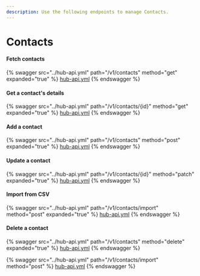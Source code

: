 ```yaml
---
description: Use the following endpoints to manage Contacts.
---
```


# Contacts

#### Fetch contacts

{% swagger src="../hub-api.yml" path="/v1/contacts" method="get" expanded="true" %}
[hub-api.yml](../hub-api.yml)
{% endswagger %}

#### Get a contact's details

{% swagger src="../hub-api.yml" path="/v1/contacts/{id}" method="get" expanded="true" %}
[hub-api.yml](../hub-api.yml)
{% endswagger %}

#### Add a contact

{% swagger src="../hub-api.yml" path="/v1/contacts" method="post" expanded="true" %}
[hub-api.yml](../hub-api.yml)
{% endswagger %}

#### Update a contact

{% swagger src="../hub-api.yml" path="/v1/contacts/{id}" method="patch" expanded="true" %}
[hub-api.yml](../hub-api.yml)
{% endswagger %}

#### Import from CSV

{% swagger src="../hub-api.yml" path="/v1/contacts/import" method="post" expanded="true" %}
[hub-api.yml](../hub-api.yml)
{% endswagger %}

#### Delete a contact

{% swagger src="../hub-api.yml" path="/v1/contacts" method="delete" expanded="true" %}
[hub-api.yml](../hub-api.yml)
{% endswagger %}

{% swagger src="../hub-api.yml" path="/v1/contacts/import" method="post" %}
[hub-api.yml](../hub-api.yml)
{% endswagger %}
